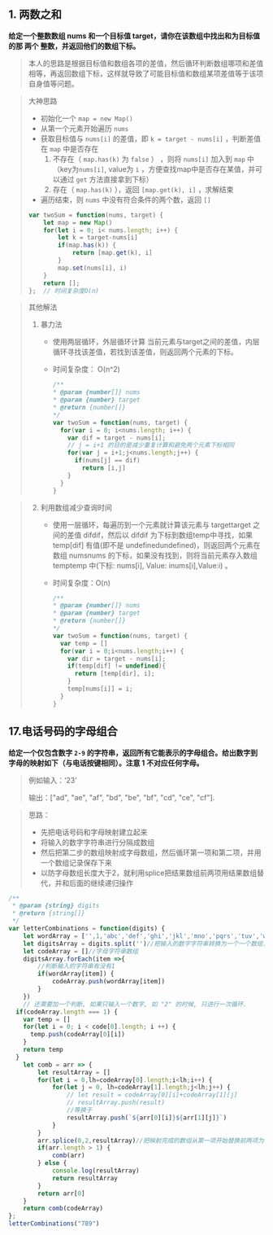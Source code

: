 ## 1. 两数之和

**给定一个整数数组 nums 和一个目标值 target，请你在该数组中找出和为目标值的那 两个 整数，并返回他们的数组下标。** 

> 本人的思路是根据目标值和数组各项的差值，然后循环判断数组哪项和差值相等，再返回数组下标，这样就导致了可能目标值和数组某项差值等于该项自身值等问题。

> 大神思路
>
> - 初始化一个 `map = new Map()`
> - 从第一个元素开始遍历 `nums`
> - 获取目标值与 `nums[i]` 的差值，即 `k = target - nums[i]` ，判断差值在 `map` 中是否存在
>   1. 不存在（ `map.has(k)` 为 `false` ） ，则将 `nums[i]` 加入到 `map` 中（key为`nums[i]`, value为 `i` ，方便查找map中是否存在某值，并可以通过 `get` 方法直接拿到下标）
>   2. 存在（ `map.has(k)` ），返回 `[map.get(k), i]` ，求解结束
> - 遍历结束，则 `nums` 中没有符合条件的两个数，返回 `[]`
>
> ```javascript
> var twoSum = function(nums, target) {
>     let map = new Map()
>     for(let i = 0; i< nums.length; i++) {
>         let k = target-nums[i]
>         if(map.has(k)) {
>             return [map.get(k), i]
>         }
>         map.set(nums[i], i)
>     }
>     return [];
> };  // 时间复杂度O(n)
> ```

> 其他解法
>
> 1. 暴力法
>
>    - 使用两层循环，外层循环计算 当前元素与target之间的差值，内层循环寻找该差值，若找到该差值，则返回两个元素的下标。
>
>    - 时间复杂度： O(n^2)
>
>      ```javascript
>      /**
>      * @param {number[]} nums
>      * @param {number} target
>      * @return {number[]}
>      */
>      var twoSum = function(nums, target) {
>        for(var i = 0; i<nums.length; i++) {
>          var dif = target - nums[i];
>          // j = i+1 的目的是减少重复计算和避免两个元素下标相同
>          for(var j = i+1;j<nums.length;j++) {
>            if(nums[j] == dif)
>              return [i,j]
>          }
>        }
>      }
>      ```

> 2. 利用数组减少查询时间
>
>    - 使用一层循环，每遍历到一个元素就计算该元素与 targettarget 之间的差值 difdif，然后以 difdif 为下标到数组temp中寻找，如果 temp[dif] 有值(即不是 undefinedundefined)，则返回两个元素在数组 numsnums 的下标，如果没有找到，则将当前元素存入数组 temptemp 中(下标: nums[i], Value: inums[i],Value:i) 。
>
>    - 时间复杂度：O(n)
>
>      ```javascript
>      /**
>      * @param {number[]} nums
>      * @param {number} target
>      * @return {number[]}
>      */
>      var twoSum = function(nums, target) {
>        var temp = []
>        for(var i = 0;i<nums.length;i++) {
>          var dir = target - nums[i];
>          if(temp[dif] != undefined){
>            return [temp[dir], i];
>          }
>          temp[nums[i]] = i;
>        }
>      }
>      ```
>
>      

## 17.电话号码的字母组合

**给定一个仅包含数字 `2-9` 的字符串，返回所有它能表示的字母组合。给出数字到字母的映射如下（与电话按键相同）。注意 1 不对应任何字母。** 

> 例如输入：‘23’
>
> 输出：["ad", "ae", "af", "bd", "be", "bf", "cd", "ce", "cf"].



> 思路：
>
> - 先把电话号码和字母映射建立起来
> - 将输入的数字字符串进行分隔成数组
> - 然后把第二步的数组映射成字母数组，然后循环第一项和第二项，并用一个数组记录保存下来
> - 以防字母数组长度大于2，就利用splice把结果数组前两项用结果数组替代，并和后面的继续递归操作

```javascript
/**
 * @param {string} digits
 * @return {string[]}
 */
var letterCombinations = function(digits) {
    let wordArray = ['',1,'abc','def','ghi','jkl','mno','pqrs','tuv','wxyz']//显而易见的可以看出数组序列为2-9时分别对应什么字母字符串
    let digitsArray = digits.split('')//把输入的数字字符串转换为一个一个数组，如'23'-> ['2','3']
    let codeArray = []//字母字符串数组
    digitsArray.forEach(item =>{
        //判断输入的字符串有没有1
        if(wordArray[item]) {
            codeArray.push(wordArray[item])
        }
    })
    // 还需要加一个判断, 如果只输入一个数字, 如 "2" 的时候, 只进行一次循环.
  if(codeArray.length === 1) {
    var temp = []
    for(let i = 0; i < code[0].length; i ++) {
      temp.push(codeArray[0][i])
    }
    return temp
  }
    let comb = arr => {
        let resultArray = []
        for(let i = 0,lh=codeArray[0].length;i<lh;i++) {
            for(let j = 0, lh=codeArray[1].length;j<lh;j++) {
                // let result = codeArray[0][i]+codeArray[1][j]
                // resultArray.push(result)
                //等换于
                resultArray.push(`${arr[0][i]}${arr[1][j]}`)
            }
        }
        arr.splice(0,2,resultArray)//把映射完成的数组从第一项开始替换前两项为resultArray
        if(arr.length > 1) {
            comb(arr)
        } else {
            console.log(resultArray)
            return resultArray
        }
        return arr[0]
    }
    return comb(codeArray)
};
letterCombinations("789")
```


